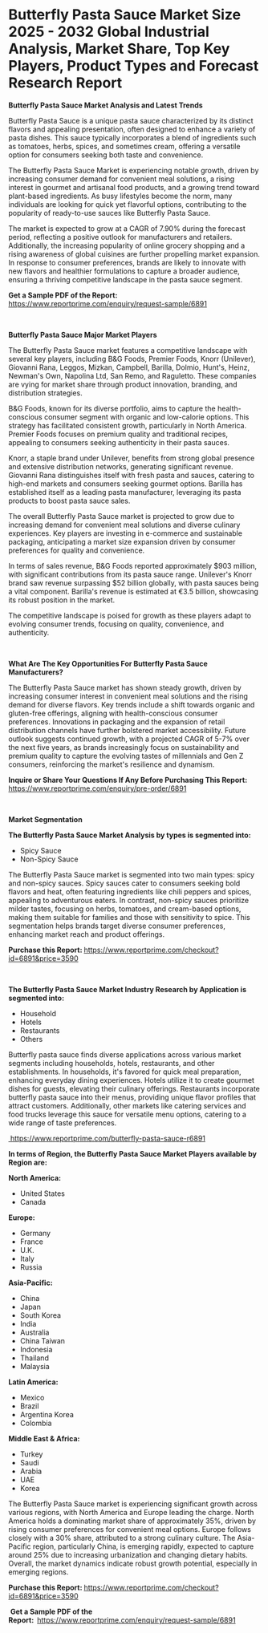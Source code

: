 <p><h1>Butterfly Pasta Sauce Market Size 2025 - 2032 Global Industrial Analysis, Market Share, Top Key Players, Product Types and Forecast Research Report</h1></p><p><strong>Butterfly Pasta Sauce Market Analysis and Latest Trends</strong></p>
<p><p>Butterfly Pasta Sauce is a unique pasta sauce characterized by its distinct flavors and appealing presentation, often designed to enhance a variety of pasta dishes. This sauce typically incorporates a blend of ingredients such as tomatoes, herbs, spices, and sometimes cream, offering a versatile option for consumers seeking both taste and convenience.</p><p>The Butterfly Pasta Sauce Market is experiencing notable growth, driven by increasing consumer demand for convenient meal solutions, a rising interest in gourmet and artisanal food products, and a growing trend toward plant-based ingredients. As busy lifestyles become the norm, many individuals are looking for quick yet flavorful options, contributing to the popularity of ready-to-use sauces like Butterfly Pasta Sauce.</p><p>The market is expected to grow at a CAGR of 7.90% during the forecast period, reflecting a positive outlook for manufacturers and retailers. Additionally, the increasing popularity of online grocery shopping and a rising awareness of global cuisines are further propelling market expansion. In response to consumer preferences, brands are likely to innovate with new flavors and healthier formulations to capture a broader audience, ensuring a thriving competitive landscape in the pasta sauce segment.</p></p>
<p><strong>Get a Sample PDF of the Report:&nbsp;</strong> <a href="https://www.reportprime.com/enquiry/request-sample/6891?utm_campaign=4578&utm_medium=2&utm_source=Github&utm_content=ia&utm_term=17052025&utm_id=butterfly-pasta-sauce">https://www.reportprime.com/enquiry/request-sample/6891</a></p>
<p>&nbsp;</p>
<p><strong>Butterfly Pasta Sauce Major Market Players</strong></p>
<p><p>The Butterfly Pasta Sauce market features a competitive landscape with several key players, including B&G Foods, Premier Foods, Knorr (Unilever), Giovanni Rana, Leggos, Mizkan, Campbell, Barilla, Dolmio, Hunt's, Heinz, Newman's Own, Napolina Ltd, San Remo, and Raguletto. These companies are vying for market share through product innovation, branding, and distribution strategies.</p><p>B&G Foods, known for its diverse portfolio, aims to capture the health-conscious consumer segment with organic and low-calorie options. This strategy has facilitated consistent growth, particularly in North America. Premier Foods focuses on premium quality and traditional recipes, appealing to consumers seeking authenticity in their pasta sauces.</p><p>Knorr, a staple brand under Unilever, benefits from strong global presence and extensive distribution networks, generating significant revenue. Giovanni Rana distinguishes itself with fresh pasta and sauces, catering to high-end markets and consumers seeking gourmet options. Barilla has established itself as a leading pasta manufacturer, leveraging its pasta products to boost pasta sauce sales.</p><p>The overall Butterfly Pasta Sauce market is projected to grow due to increasing demand for convenient meal solutions and diverse culinary experiences. Key players are investing in e-commerce and sustainable packaging, anticipating a market size expansion driven by consumer preferences for quality and convenience.</p><p>In terms of sales revenue, B&G Foods reported approximately $903 million, with significant contributions from its pasta sauce range. Unilever's Knorr brand saw revenue surpassing $52 billion globally, with pasta sauces being a vital component. Barilla's revenue is estimated at €3.5 billion, showcasing its robust position in the market.</p><p>The competitive landscape is poised for growth as these players adapt to evolving consumer trends, focusing on quality, convenience, and authenticity.</p></p>
<p>&nbsp;</p>
<p><strong>What Are The Key Opportunities For Butterfly Pasta Sauce Manufacturers?</strong></p>
<p><p>The Butterfly Pasta Sauce market has shown steady growth, driven by increasing consumer interest in convenient meal solutions and the rising demand for diverse flavors. Key trends include a shift towards organic and gluten-free offerings, aligning with health-conscious consumer preferences. Innovations in packaging and the expansion of retail distribution channels have further bolstered market accessibility. Future outlook suggests continued growth, with a projected CAGR of 5-7% over the next five years, as brands increasingly focus on sustainability and premium quality to capture the evolving tastes of millennials and Gen Z consumers, reinforcing the market's resilience and dynamism.</p></p>
<p><strong>Inquire or Share Your Questions If Any Before Purchasing This Report:</strong> <a href="https://www.reportprime.com/enquiry/pre-order/6891?utm_campaign=4578&utm_medium=2&utm_source=Github&utm_content=ia&utm_term=17052025&utm_id=butterfly-pasta-sauce">https://www.reportprime.com/enquiry/pre-order/6891</a></p>
<p>&nbsp;</p>
<p><strong>Market Segmentation</strong></p>
<p><strong>The Butterfly Pasta Sauce Market Analysis by types is segmented into:</strong></p>
<p><ul><li>Spicy Sauce</li><li>Non-Spicy Sauce</li></ul></p>
<p><p>The Butterfly Pasta Sauce market is segmented into two main types: spicy and non-spicy sauces. Spicy sauces cater to consumers seeking bold flavors and heat, often featuring ingredients like chili peppers and spices, appealing to adventurous eaters. In contrast, non-spicy sauces prioritize milder tastes, focusing on herbs, tomatoes, and cream-based options, making them suitable for families and those with sensitivity to spice. This segmentation helps brands target diverse consumer preferences, enhancing market reach and product offerings.</p></p>
<p><strong>Purchase this Report:&nbsp;</strong><a href="https://www.reportprime.com/checkout?id=6891&price=3590&utm_campaign=4578&utm_medium=2&utm_source=Github&utm_content=ia&utm_term=17052025&utm_id=butterfly-pasta-sauce">https://www.reportprime.com/checkout?id=6891&price=3590</a></p>
<p>&nbsp;</p>
<p><strong>The Butterfly Pasta Sauce Market Industry Research by Application is segmented into:</strong></p>
<p><ul><li>Household</li><li>Hotels</li><li>Restaurants</li><li>Others</li></ul></p>
<p><p>Butterfly pasta sauce finds diverse applications across various market segments including households, hotels, restaurants, and other establishments. In households, it's favored for quick meal preparation, enhancing everyday dining experiences. Hotels utilize it to create gourmet dishes for guests, elevating their culinary offerings. Restaurants incorporate butterfly pasta sauce into their menus, providing unique flavor profiles that attract customers. Additionally, other markets like catering services and food trucks leverage this sauce for versatile menu options, catering to a wide range of taste preferences.</p></p>
<p><a href="https://www.reportprime.com/butterfly-pasta-sauce-r6891?utm_campaign=4578&utm_medium=2&utm_source=Github&utm_content=ia&utm_term=17052025&utm_id=butterfly-pasta-sauce">&nbsp;https://www.reportprime.com/butterfly-pasta-sauce-r6891</a></p>
<p><strong>In terms of Region, the Butterfly Pasta Sauce Market Players available by Region are:</strong></p>
<p>
    <p> <strong> North America: </strong>
        <ul>
            <li>United States</li>
            <li>Canada</li>
        </ul>
        </p> 
    <p> <strong> Europe: </strong>
        <ul>
            <li>Germany</li>
            <li>France</li>
            <li>U.K.</li>
            <li>Italy</li>
            <li>Russia</li>
        </ul>
        </p> 
    <p> <strong> Asia-Pacific: </strong>
        <ul>
            <li>China</li>
            <li>Japan</li>
            <li>South Korea</li>
            <li>India</li>
            <li>Australia</li>
            <li>China Taiwan</li>
            <li>Indonesia</li>
            <li>Thailand</li>
            <li>Malaysia</li>
        </ul>
        </p> 
    <p> <strong> Latin America: </strong>
        <ul>
            <li>Mexico</li>
            <li>Brazil</li>
            <li>Argentina Korea</li>
            <li>Colombia</li>
        </ul>
        </p> 
    <p> <strong> Middle East & Africa: </strong>
        <ul>
            <li>Turkey</li>
            <li>Saudi</li>
            <li>Arabia</li>
            <li>UAE</li>
            <li>Korea</li>
        </ul>
    </p>
    </p>
<p><p>The Butterfly Pasta Sauce market is experiencing significant growth across various regions, with North America and Europe leading the charge. North America holds a dominating market share of approximately 35%, driven by rising consumer preferences for convenient meal options. Europe follows closely with a 30% share, attributed to a strong culinary culture. The Asia-Pacific region, particularly China, is emerging rapidly, expected to capture around 25% due to increasing urbanization and changing dietary habits. Overall, the market dynamics indicate robust growth potential, especially in emerging regions.</p></p>
<p><strong>Purchase this Report: </strong><a href="https://www.reportprime.com/checkout?id=6891&price=3590&utm_campaign=4578&utm_medium=2&utm_source=Github&utm_content=ia&utm_term=17052025&utm_id=butterfly-pasta-sauce">https://www.reportprime.com/checkout?id=6891&price=3590</a></p>
<p>&nbsp;<strong>Get a Sample PDF of the Report:&nbsp;&nbsp;</strong><a href="https://www.reportprime.com/enquiry/request-sample/6891?utm_campaign=4578&utm_medium=2&utm_source=Github&utm_content=ia&utm_term=17052025&utm_id=butterfly-pasta-sauce">https://www.reportprime.com/enquiry/request-sample/6891</a></p>
<p><strong></strong></p>
<p><p></p><p></p><p></p></p>